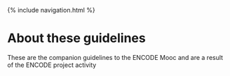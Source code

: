 {% include navigation.html %}

# About these guidelines
These are the companion guidelines to the ENCODE Mooc and are a result of the ENCODE project activity
